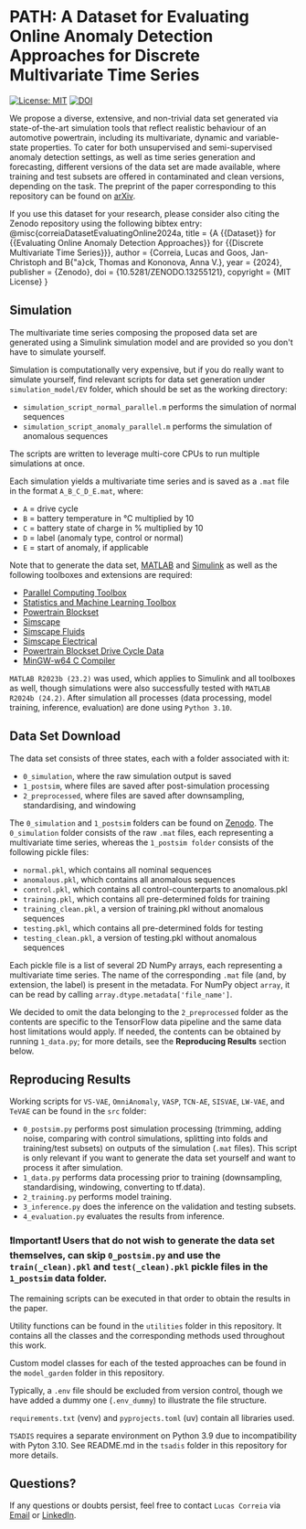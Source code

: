 # PATH: A Dataset for Evaluating Online Anomaly Detection Approaches for Discrete Multivariate Time Series

[![License: MIT](https://img.shields.io/badge/License-MIT-yellow.svg)](https://opensource.org/licenses/MIT) [![DOI](https://zenodo.org/badge/DOI/10.5281/zenodo.13255120.svg)](https://doi.org/10.5281/zenodo.13255120)

We propose a diverse, extensive, and non-trivial data set generated via state-of-the-art simulation tools that reflect realistic behaviour of an automotive powertrain, including its multivariate, dynamic and variable-state properties. 
To cater for both unsupervised and semi-supervised anomaly detection settings, as well as time series generation and forecasting, different versions of the data set are made available, where training and test subsets are offered in contaminated and clean versions, depending on the task.
The preprint of the paper corresponding to this repository can be found on [arXiv](https://arxiv.org/abs/2411.13951).

If you use this dataset for your research, please consider also citing the Zenodo repository using the following bibtex entry:
@misc{correiaDatasetEvaluatingOnline2024a,
  title = {A {{Dataset}} for {{Evaluating Online Anomaly Detection Approaches}} for {{Discrete Multivariate Time Series}}},
  author = {Correia, Lucas and Goos, Jan-Christoph and B{\"a}ck, Thomas and Kononova, Anna V.},
  year = {2024},
  publisher = {Zenodo},
  doi = {10.5281/ZENODO.13255121},
  copyright = {MIT License}
}

## Simulation
The multivariate time series composing the proposed data set are generated using a Simulink simulation model and are provided so you don't have to simulate yourself. 

Simulation is computationally very expensive, but if you do really want to simulate yourself, find relevant scripts for data set generation under `simulation_model/EV` folder, which should be set as the working directory:
- `simulation_script_normal_parallel.m` performs the simulation of normal sequences
- `simulation_script_anomaly_parallel.m` performs the simulation of anomalous sequences

The scripts are written to leverage multi-core CPUs to run multiple simulations at once.

Each simulation yields a multivariate time series and is saved as a `.mat` file in the format `A_B_C_D_E.mat`, where:
- `A` = drive cycle
- `B` = battery temperature in °C multiplied by 10
- `C` = battery state of charge in % multiplied by 10
- `D` = label (anomaly type, control or normal)
- `E` = start of anomaly, if applicable 

Note that to generate the data set, [MATLAB](https://www.mathworks.com/products/matlab.html) and [Simulink](https://www.mathworks.com/products/simulink.html) as well as the following toolboxes and extensions are required:
- [Parallel Computing Toolbox](https://de.mathworks.com/products/parallel-computing.html)
- [Statistics and Machine Learning Toolbox](https://de.mathworks.com/products/statistics.html)
- [Powertrain Blockset](https://de.mathworks.com/products/powertrain.html)
- [Simscape](https://de.mathworks.com/products/simscape.html)
- [Simscape Fluids](https://de.mathworks.com/products/simscape-fluids.html)
- [Simscape Electrical](https://www.mathworks.com/products/simscape-electrical.html)
- [Powertrain Blockset Drive Cycle Data](https://de.mathworks.com/matlabcentral/fileexchange/59683-powertrain-blockset-drive-cycle-data)
- [MinGW-w64 C Compiler](https://de.mathworks.com/matlabcentral/fileexchange/52848-matlab-support-for-mingw-w64-c-c-fortran-compiler)

`MATLAB R2023b (23.2)` was used, which applies to Simulink and all toolboxes as well, though simulations were also successfully tested with `MATLAB R2024b (24.2)`. After simulation all processes (data processing, model training, inference, evaluation) are done using `Python 3.10`. 

## Data Set Download
The data set consists of three states, each with a folder associated with it:
- `0_simulation`, where the raw simulation output is saved
- `1_postsim`, where files are saved after post-simulation processing 
- `2_preprocessed`, where files are saved after downsampling, standardising, and windowing

The `0_simulation` and `1_postsim` folders can be found on [Zenodo](https://doi.org/10.5281/zenodo.13255120). The `0_simulation` folder consists of the raw `.mat` files, each representing a multivariate time series, whereas the `1_postsim folder` consists of the following pickle files:
- `normal.pkl`, which contains all nominal sequences 
- `anomalous.pkl`, which contains all anomalous sequences 
- `control.pkl`, which contains all control-counterparts to anomalous.pkl
- `training.pkl`, which contains all pre-determined folds for training
- `training_clean.pkl`, a version of training.pkl without anomalous sequences
- `testing.pkl`, which contains all pre-determined folds for testing
- `testing_clean.pkl`, a version of testing.pkl without anomalous sequences

Each pickle file is a list of several 2D NumPy arrays, each representing a multivariate time series. The name of the corresponding `.mat` file (and, by extension, the label) is present in the metadata. For NumPy object `array`, it can be read by calling `array.dtype.metadata['file_name']`.

We decided to omit the data belonging to the `2_preprocessed` folder as the contents are specific to the TensorFlow data pipeline and the same data host limitations would apply. If needed, the contents can be obtained by running `1_data.py`; for more details, see the **Reproducing Results** section below.

## Reproducing Results 
Working scripts for `VS-VAE`, `OmniAnomaly`, `VASP`, `TCN-AE`, `SISVAE`, `LW-VAE`, and `TeVAE` can be found in the `src` folder: 
- `0_postsim.py` performs post simulation processing (trimming, adding noise, comparing with control simulations, splitting into folds and training/test subsets) on outputs of the simulation (`.mat` files). This script is only relevant if you want to generate the data set yourself and want to process it after simulation.
- `1_data.py` performs data processing prior to training (downsampling, standardising, windowing, converting to tf.data).
- `2_training.py` performs model training.
- `3_inference.py` does the inference on the validation and testing subsets.
- `4_evaluation.py` evaluates the results from inference.

### :exclamation:**Important**:exclamation: **Users that do not wish to generate the data set themselves, can skip `0_postsim.py` and use the `train(_clean).pkl` and `test(_clean).pkl` pickle files in the `1_postsim` data folder.** ### 

The remaining scripts can be executed in that order to obtain the results in the paper.

Utility functions can be found in the `utilities` folder in this repository. It contains all the classes and the corresponding methods used throughout this work.

Custom model classes for each of the tested approaches can be found in the `model_garden` folder in this repository.

Typically, a `.env` file should be excluded from version control, though we have added a dummy one (`.env_dummy`) to illustrate the file structure.

`requirements.txt` (venv) and `pyprojects.toml` (uv) contain all libraries used.

`TSADIS` requires a separate environment on Python 3.9 due to incompatibility with Pyton 3.10. See README.md in the `tsadis` folder in this repository for more details.

## Questions?
If any questions or doubts persist, feel free to contact `Lucas Correia` via [Email](mailto:l.ferreira.correia@liacs.leidenuniv.nl) or [LinkedIn](https://www.linkedin.com/in/lcs-crr/).
